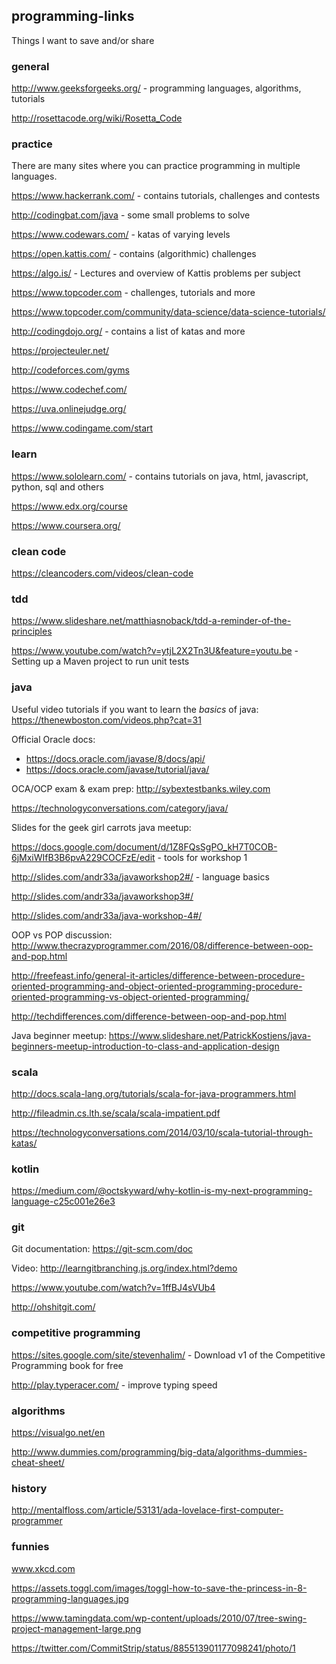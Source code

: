 ## programming-links
Things I want to save and/or share

### general
http://www.geeksforgeeks.org/ - programming languages, algorithms, tutorials

http://rosettacode.org/wiki/Rosetta_Code


### practice
There are many sites where you can practice programming in multiple languages.

https://www.hackerrank.com/ - contains tutorials, challenges and contests

http://codingbat.com/java - some small problems to solve

https://www.codewars.com/ - katas of varying levels

https://open.kattis.com/ - contains (algorithmic) challenges

https://algo.is/ - Lectures and overview of Kattis problems per subject

https://www.topcoder.com - challenges, tutorials and more

https://www.topcoder.com/community/data-science/data-science-tutorials/

http://codingdojo.org/ - contains a list of katas and more

https://projecteuler.net/

http://codeforces.com/gyms

https://www.codechef.com/

https://uva.onlinejudge.org/

https://www.codingame.com/start


### learn

https://www.sololearn.com/ - contains tutorials on java, html, javascript, python, sql and others

https://www.edx.org/course

https://www.coursera.org/

### clean code
https://cleancoders.com/videos/clean-code

### tdd
https://www.slideshare.net/matthiasnoback/tdd-a-reminder-of-the-principles

https://www.youtube.com/watch?v=ytjL2X2Tn3U&feature=youtu.be - Setting up a Maven project to run unit tests 


### java 
Useful video tutorials if you want to learn the *basics* of java: https://thenewboston.com/videos.php?cat=31


Official Oracle docs:
* https://docs.oracle.com/javase/8/docs/api/
* https://docs.oracle.com/javase/tutorial/java/

OCA/OCP exam & exam prep:
http://sybextestbanks.wiley.com

https://technologyconversations.com/category/java/



Slides for the geek girl carrots java meetup:

https://docs.google.com/document/d/1Z8FQsSgPO_kH7T0COB-6jMxiWIfB3B6pvA229COCFzE/edit - tools for workshop 1

http://slides.com/andr33a/javaworkshop2#/ - language basics

http://slides.com/andr33a/javaworkshop3#/

http://slides.com/andr33a/java-workshop-4#/

OOP vs POP discussion:
http://www.thecrazyprogrammer.com/2016/08/difference-between-oop-and-pop.html

http://freefeast.info/general-it-articles/difference-between-procedure-oriented-programming-and-object-oriented-programming-procedure-oriented-programming-vs-object-oriented-programming/

http://techdifferences.com/difference-between-oop-and-pop.html

Java beginner meetup: 
https://www.slideshare.net/PatrickKostjens/java-beginners-meetup-introduction-to-class-and-application-design

### scala
http://docs.scala-lang.org/tutorials/scala-for-java-programmers.html

http://fileadmin.cs.lth.se/scala/scala-impatient.pdf

https://technologyconversations.com/2014/03/10/scala-tutorial-through-katas/

### kotlin
https://medium.com/@octskyward/why-kotlin-is-my-next-programming-language-c25c001e26e3

### git
Git documentation:
https://git-scm.com/doc

Video:
http://learngitbranching.js.org/index.html?demo

https://www.youtube.com/watch?v=1ffBJ4sVUb4

http://ohshitgit.com/

### competitive programming

https://sites.google.com/site/stevenhalim/ - Download v1 of the Competitive Programming book for free

http://play.typeracer.com/ - improve typing speed

### algorithms
https://visualgo.net/en

http://www.dummies.com/programming/big-data/algorithms-dummies-cheat-sheet/



### history
http://mentalfloss.com/article/53131/ada-lovelace-first-computer-programmer

### funnies
www.xkcd.com

https://assets.toggl.com/images/toggl-how-to-save-the-princess-in-8-programming-languages.jpg

https://www.tamingdata.com/wp-content/uploads/2010/07/tree-swing-project-management-large.png

https://twitter.com/CommitStrip/status/885513901177098241/photo/1
